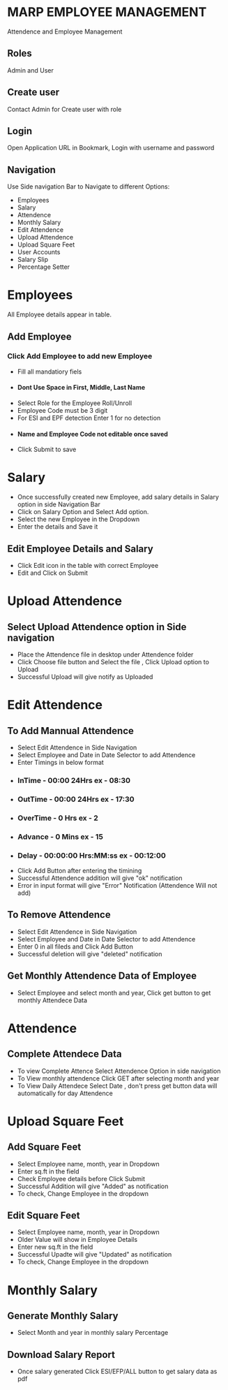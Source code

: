 
# MARP EMPLOYEE MANAGEMENT

Attendence and Employee Management

## Roles

Admin and User


## Create user

Contact Admin for Create user with role


## Login

Open Application URL in Bookmark, Login with username and password


## Navigation

Use Side navigation Bar to Navigate to different Options:

- Employees
- Salary
- Attendence
- Monthly Salary
- Edit Attendence
- Upload Attendence
- Upload Square Feet
- User Accounts 
- Salary Slip
- Percentage Setter

# Employees

   All Employee details appear in table.

## Add Employee

### Click Add Employee to add new Employee 
- Fill all mandatiory fiels
- #### Dont Use Space in  First, Middle, Last Name
- Select Role for the Employee Roll/Unroll
- Employee Code must be 3 digit
- For ESI and EPF detection Enter 1 for no detection
- #### Name and Employee Code not editable once saved 
- Click Submit to save 

# Salary
- Once successfully created new Employee, add salary details in Salary option in side Navigation Bar
- Click on Salary Option and Select Add option.
- Select the new Employee in the Dropdown 
- Enter the details and Save it 

## Edit Employee Details and Salary

- Click  Edit icon in the table with correct Employee
- Edit and Click on Submit

# Upload Attendence

## Select Upload Attendence option in Side navigation

- Place the Attendence file in desktop under Attendence folder 
- Click Choose file button and Select the file , Click Upload option to Upload
- Successful Upload will give notify as Uploaded 


# Edit Attendence 

## To Add Mannual Attendence

- Select Edit Attendence in Side Navigation
- Select Employee and Date in Date Selector to add Attendence
- Enter Timings in below format
- ### InTime    - 00:00 24Hrs         ex - 08:30
- ### OutTime   - 00:00 24Hrs         ex - 17:30
- ### OverTime  - 0 Hrs               ex - 2
- ### Advance   - 0 Mins              ex - 15 
- ### Delay     - 00:00:00 Hrs:MM:ss  ex - 00:12:00
- Click Add Button after entering the timining
- Successful Attendence addition will give "ok" notification
- Error in input format will give "Error" Notification (Attendence Will not add)

## To Remove Attendence

- Select Edit Attendence in Side Navigation
- Select Employee and Date in Date Selector to add Attendence
- Enter 0 in all fileds and Click Add Button
- Successful deletion will give "deleted" notification

## Get Monthly Attendence Data of Employee

- Select Employee and select month and year, Click get button to get monthly Attendece Data


# Attendence

## Complete Attendece Data

- To view Complete Attence Select Attendence Option in side navigation
- To View monthly attendence Click GET after selecting month and year 
- To View Daily Attendece Select Date , don't press get button data will automatically for day Attendence

# Upload Square Feet

## Add Square Feet

- Select Employee name, month, year in Dropdown
- Enter sq.ft in the field
- Check Employee details before Click Submit
- Successful Addition will give "Added" as notification
- To check, Change Employee in the dropdown 

## Edit Square Feet

- Select Employee name, month, year in Dropdown
- Older Value will show in Employee Details
- Enter new sq.ft in the field
- Successful Upadte  will give "Updated" as notification
- To check, Change Employee in the dropdown 

# Monthly Salary

## Generate Monthly Salary

- Select Month and year in monthly salary Percentage

## Download Salary Report

- Once salary generated Click ESI/EFP/ALL button to get salary data as pdf

